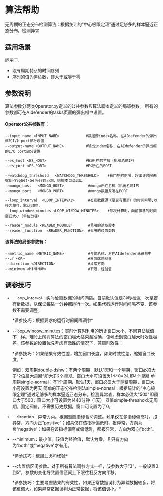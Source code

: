 # 算法帮助  

无周期的正态分布检测算法：根据统计的“中心极限定理”通过足够多的样本逼近正态分布，检测异常

## 适用场景
适用于:

* 没有周期特点的时间序列
* 序列的值为非负数，即大于或等于零

## 参数说明

算法参数分两类Operator.py定义的公共参数和算法脚本定义的局部参数。
所有的参数都可在AIdefender的tasks页面的弹出框中设置。
#### Operator公共参数有：  
```
--input_name <INPUT_NAME>            #数据源index名称，在AIdefender的弹出框的I/O port部分设置
--output-name <OUTPUT_NAME>          #输出index名称，在AIdefender的弹出框的I/O port部分设置

--es_host <ES_HOST>                  #ES所在的主机（机器名或IP）
--es_port <ES_PORT>                  #ES所在的PORT

--watchdog_threshold   <WATCHDOG_THRESHOLD>    #看门狗的时限，超出该时限未收到Prophet-Server的心跳，则脚本自动退出
--mongo_host   <MONGO_HOST>           #mongo所在主机（机器名或IP）   
--mongo_port   <MONGO_PORT>           #mongo数据库所在PORT

--loop_interval  <LOOP_INTERVAL>      #检查数据源（是否有更新）的时间间隔,以秒为单位，默认30秒，
--loop_window_minutes <LOOP_WINDOW_MINUTES>    #每次计算时，向前推移的时间窗口大小（单位分钟）

--reader_module <READER_MODULE>       #调用的读取脚本
--reader_function  <READER_FUNCTION>  #调用的读取函数
```

#### 该算法的局部参数有： 

```
--metric_name <METRIC_NAME>           #告警名称，用在AIdefender泳道图中
--cf <CF>                             #置信区间参数
--direction <DIRECTION>               #异常方向
--minimum <MINIMUM>                   #下限，经验值
```


## 调参技巧 

+ --loop_interval：实时检测数据的时间间隔。目前默认值是30秒检查一次是否有新数据，以保证每隔一分钟都运行一次。如果代码运行时间间隔不变，该参数不需要调整。

    \*调参技巧：根据要求的运行时间间隔调参\*

+ --loop_window_minutes：实时计算时利用的历史窗口大小，不同算法赋值不一样。理论上所有算法的窗口越大结果越准确，但考虑到窗口越大时效性越差，该参数的设置优先考虑有效性的情况下，兼顾时效性：

    \*调参技巧：如果结果有效性差，增加窗口长度，如果时效性差，缩短窗口长度。\*

    例如：双周期double-dshw：有两个周期，默认1天和一个星期，窗口必须大于“2倍最大周期”即大于2个星期。窗口大小可设置为1440*28,即4个星期
    单周期single-normal：有1个周期，默认1天，窗口必须大于两倍周期，窗口大小可设置为两天
    简单的正态分布检测法simple-normal：根据统计的“中心极限定理”通过足够多的样本逼近正态分布，检测异常值，样本必须大"500"即窗口大于500，窗口大小可设置为1440分钟（1天）
    阀值simple-threshold:无周期，固定阀值。不需要历史数据，窗口可设置为了0。


+ --direction：异常方向。根据监测指标含义调整。如果仅在该指标偏高时，报异常，方向为正“positive”；如果仅在该指标偏低时，报异常，方向为负“negative”；如果在该指标偏高或偏低时，都报异常，方向为双向“both”。

+ --minimum：最小值。该值为经验值，默认为零，且只有方向为“both”或"negative"才有用。

    \*调参技巧：根据业务和经验\*

+ --cf:置信区间参数。对于所有算法调参方式一样，该参数大于“3”，一般设置3到5”，参数的变化导致置信区间上下限往相反方向平移。

    \*调参技巧：主要考虑结果的有效性，如果正常数据误判为异常数据较多，将该值调大。如果异常数据误判为正常数据，将该值调小。\*




